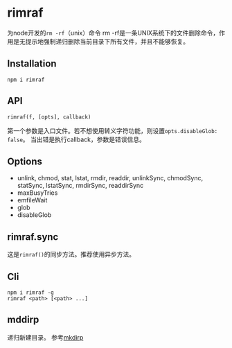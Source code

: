 # rimraf

为node开发的`rm -rf`（unix）命令
rm -rf是一条UNIX系统下的文件删除命令，作用是无提示地强制递归删除当前目录下所有文件，并且不能够恢复。

## Installation

```
npm i rimraf
```

## API

```
rimraf(f, [opts], callback)
```
第一个参数是入口文件。若不想使用转义字符功能，则设置`opts.disableGlob: false`。
当出错是执行callback，参数是错误信息。

## Options

- unlink, chmod, stat, lstat, rmdir, readdir, unlinkSync, chmodSync, statSync, lstatSync, rmdirSync, readdirSync
- maxBusyTries
- emfileWait
- glob
- disableGlob

## rimraf.sync

这是`rimraf()`的同步方法。推荐使用异步方法。

## Cli

```
npm i rimraf -g
rimraf <path> [<path> ...]
```

## mddirp

递归新建目录。
参考[mkdirp](https://github.com/substack/node-mkdirp)